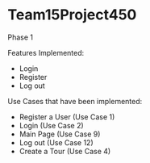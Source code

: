 # Team15Project450

Phase 1

Features Implemented:
- Login
- Register
- Log out

Use Cases that have been implemented:
- Register a User (Use Case 1)
- Login (Use Case 2)
- Main Page (Use Case 9)
- Log out (Use Case 12)
- Create a Tour (Use Case 4)
